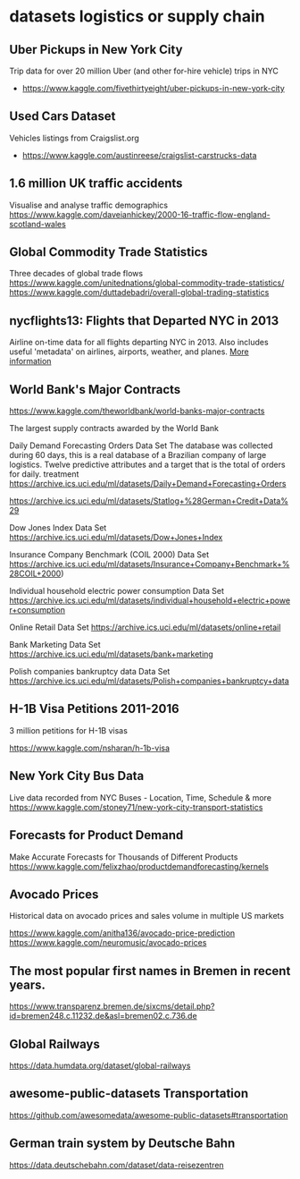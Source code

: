 # datasets logistics or supply chain


## Uber Pickups in New York City
Trip data for over 20 million Uber (and other for-hire vehicle) trips in NYC

- https://www.kaggle.com/fivethirtyeight/uber-pickups-in-new-york-city

## Used Cars Dataset
Vehicles listings from Craigslist.org
- https://www.kaggle.com/austinreese/craigslist-carstrucks-data



## 1.6 million UK traffic accidents
Visualise and analyse traffic demographics
https://www.kaggle.com/daveianhickey/2000-16-traffic-flow-england-scotland-wales


## Global Commodity Trade Statistics

Three decades of global trade flows
https://www.kaggle.com/unitednations/global-commodity-trade-statistics/
https://www.kaggle.com/duttadebadri/overall-global-trading-statistics






## nycflights13: Flights that Departed NYC in 2013

Airline on-time data for all flights departing NYC in 2013. Also includes useful 'metadata' on airlines, airports, weather, and planes.
[More information](https://cran.r-project.org/web/packages/nycflights13/index.html
)





## World Bank's Major Contracts

https://www.kaggle.com/theworldbank/world-banks-major-contracts

The largest supply contracts awarded by the World Bank




Daily Demand Forecasting Orders Data Set 
The database was collected during 60 days, this is a real database of a Brazilian company of large logistics. Twelve predictive attributes and a target that is the total of orders for daily. treatment
 https://archive.ics.uci.edu/ml/datasets/Daily+Demand+Forecasting+Orders


https://archive.ics.uci.edu/ml/datasets/Statlog+%28German+Credit+Data%29



 Dow Jones Index Data Set 
 https://archive.ics.uci.edu/ml/datasets/Dow+Jones+Index

 Insurance Company Benchmark (COIL 2000) Data Set 
 https://archive.ics.uci.edu/ml/datasets/Insurance+Company+Benchmark+%28COIL+2000)

 Individual household electric power consumption Data Set 
https://archive.ics.uci.edu/ml/datasets/individual+household+electric+power+consumption


 Online Retail Data Set 
 https://archive.ics.uci.edu/ml/datasets/online+retail


  Bank Marketing Data Set 
  https://archive.ics.uci.edu/ml/datasets/bank+marketing


 Polish companies bankruptcy data Data Set 
https://archive.ics.uci.edu/ml/datasets/Polish+companies+bankruptcy+data


## H-1B Visa Petitions 2011-2016
3 million petitions for H-1B visas

https://www.kaggle.com/nsharan/h-1b-visa


## New York City Bus Data
Live data recorded from NYC Buses - Location, Time, Schedule & more
https://www.kaggle.com/stoney71/new-york-city-transport-statistics


## Forecasts for Product Demand
Make Accurate Forecasts for Thousands of Different Products
https://www.kaggle.com/felixzhao/productdemandforecasting/kernels

## Avocado Prices
Historical data on avocado prices and sales volume in multiple US markets

https://www.kaggle.com/anitha136/avocado-price-prediction
https://www.kaggle.com/neuromusic/avocado-prices



## The most popular first names in Bremen in recent years.


https://www.transparenz.bremen.de/sixcms/detail.php?id=bremen248.c.11232.de&asl=bremen02.c.736.de



## Global Railways

https://data.humdata.org/dataset/global-railways


## awesome-public-datasets Transportation

https://github.com/awesomedata/awesome-public-datasets#transportation


## German train system by Deutsche Bahn

https://data.deutschebahn.com/dataset/data-reisezentren

